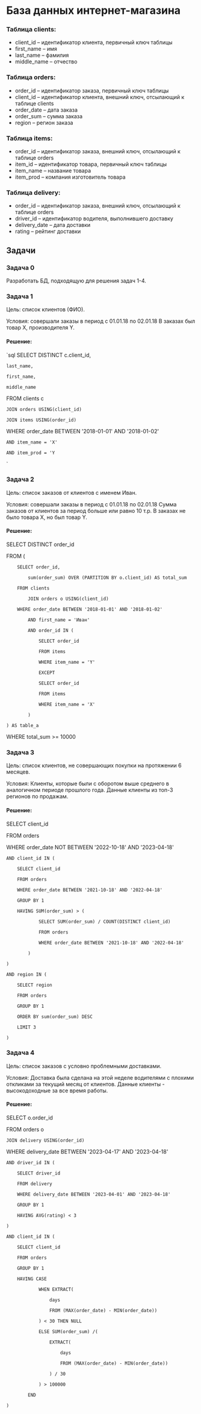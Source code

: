 # База данных интернет-магазина

### Таблица clients:
- client_id – идентификатор клиента, первичный ключ таблицы 
- first_name – имя 
- last_name – фамилия 
- middle_name – отчество

### Таблица orders:
- order_id – идентификатор заказа, первичный ключ таблицы 
- client_id – идентификатор клиента, внешний ключ, отсылающий к таблице clients 
- order_date – дата заказа 
- order_sum – сумма заказа 
- region – регион заказа 

### Таблица items: 
- order_id – идентификатор заказа, внешний ключ, отсылающий к таблице orders 
- item_id – идентификатор товара, первичный ключ таблицы 
- item_name – название товара 
- item_prod – компания изготовитель товара 

### Таблица delivery: 
- order_id – идентификатор заказа, внешний ключ, отсылающий к таблице orders 
- driver_id – идентификатор водителя, выполнившего доставку 
- delivery_date – дата доставки 
- rating – рейтинг доставки

## Задачи

### Задача 0
Разработать БД, подходящую для решения задач 1-4. 

### Задача 1 
Цель: список клиентов (ФИО).

Условия: совершали заказы в период с 01.01.18 по 02.01.18 
В заказах был товар X, производителя Y.

#### Решение: 
`sql
SELECT DISTINCT c.client_id,

	last_name,
 
	first_name,
 
	middle_name
 
FROM clients c

	JOIN orders USING(client_id)
 
	JOIN items USING(order_id)
 
WHERE order_date BETWEEN '2018-01-01' AND '2018-01-02'

	AND item_name = 'X'
 
	AND item_prod = 'Y
`

### Задача 2
Цель: список заказов от клиентов с именем Иван.

Условия: совершали заказы в период с 01.01.18 по 02.01.18
Сумма заказов от клиентов за период больше или равно 10 т.р.
В заказах не было товара X, но был товар Y.

#### Решение:

SELECT DISTINCT order_id

FROM (

		SELECT order_id,
  
			sum(order_sum) OVER (PARTITION BY o.client_id) AS total_sum
   
		FROM clients
  
			JOIN orders o USING(client_id)
   
		WHERE order_date BETWEEN '2018-01-01' AND '2018-01-02'
  
			AND first_name = 'Иван'
   
			AND order_id IN (
   
				SELECT order_id
    
				FROM items
    
				WHERE item_name = 'Y'
    
				EXCEPT
    
				SELECT order_id
    
				FROM items
    
				WHERE item_name = 'X'
    
			)
   
	) AS table_a
 
WHERE total_sum >= 10000


### Задача 3
Цель: список клиентов, не совершающих покупки на протяжении 6 месяцев.

Условия: Клиенты, которые были с оборотом выше среднего в аналогичном периоде
прошлого года. Данные клиенты из топ-3 регионов по продажам.

#### Решение:

SELECT client_id

FROM orders

WHERE order_date NOT BETWEEN '2022-10-18' AND '2023-04-18'

	AND client_id IN (
 
		SELECT client_id
  
		FROM orders
  
		WHERE order_date BETWEEN '2021-10-18' AND '2022-04-18'
  
		GROUP BY 1
  
		HAVING SUM(order_sum) > (
  
				SELECT SUM(order_sum) / COUNT(DISTINCT client_id)
    
				FROM orders
    
				WHERE order_date BETWEEN '2021-10-18' AND '2022-04-18'
    
			)
   
	)
 
	AND region IN (
 
		SELECT region
  
		FROM orders
  
		GROUP BY 1
  
		ORDER BY sum(order_sum) DESC
  
		LIMIT 3
  
	)


### Задача 4
Цель: список заказов с условно проблемными доставками.

Условия: Доставка была сделана на этой неделе водителями с плохими откликами за
текущий месяц от клиентов. Данные клиенты - высокодоходные за все время работы.

#### Решение:

SELECT o.order_id

FROM orders o

	JOIN delivery USING(order_id)
 
WHERE delivery_date BETWEEN '2023-04-17' AND '2023-04-18'

	AND driver_id IN (
 
		SELECT driver_id
  
		FROM delivery
  
		WHERE delivery_date BETWEEN '2023-04-01' AND '2023-04-18'
  
		GROUP BY 1
  
		HAVING AVG(rating) < 3
  
	)
 
	AND client_id IN (
 
		SELECT client_id
  
		FROM orders
  
		GROUP BY 1
  
		HAVING CASE
  
				WHEN EXTRACT(
    
					days
     
					FROM (MAX(order_date) - MIN(order_date))
     
				) < 30 THEN NULL
    
				ELSE SUM(order_sum) /(
    
					EXTRACT(
     
						days
      
						FROM (MAX(order_date) - MIN(order_date))
      
					) / 30
     
				) > 100000
    
			END
   
	)
 
